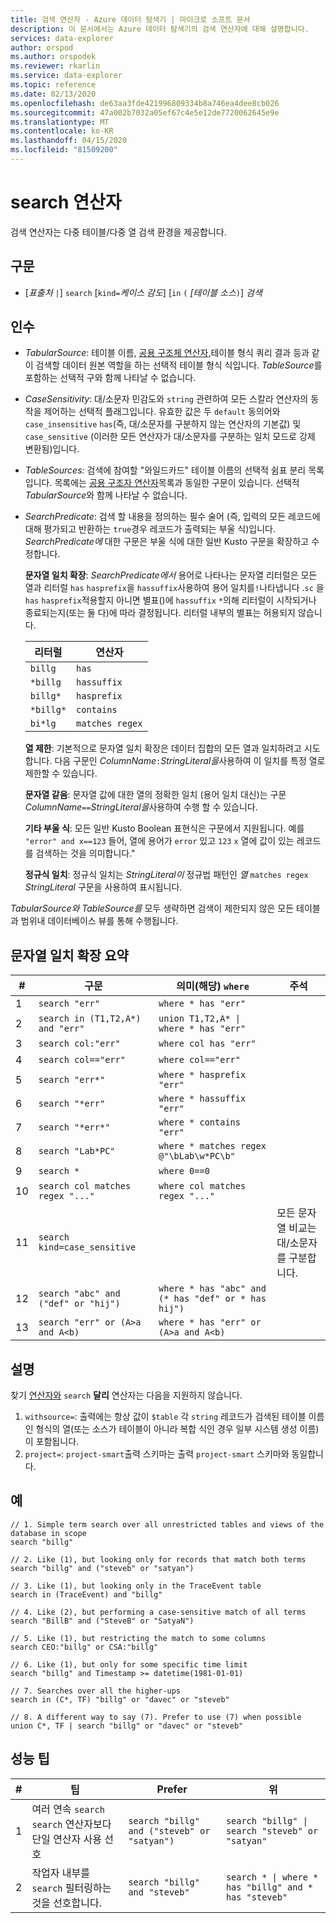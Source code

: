 ```yaml
---
title: 검색 연산자 - Azure 데이터 탐색기 | 마이크로 소프트 문서
description: 이 문서에서는 Azure 데이터 탐색기의 검색 연산자에 대해 설명합니다.
services: data-explorer
author: orspod
ms.author: orspodek
ms.reviewer: rkarlin
ms.service: data-explorer
ms.topic: reference
ms.date: 02/13/2020
ms.openlocfilehash: de63aa3fde421996809334b8a746ea4dee8cb026
ms.sourcegitcommit: 47a002b7032a05ef67c4e5e12de7720062645e9e
ms.translationtype: MT
ms.contentlocale: ko-KR
ms.lasthandoff: 04/15/2020
ms.locfileid: "81509200"
---
```

# <a name="search-operator"></a>search 연산자

검색 연산자는 다중 테이블/다중 열 검색 환경을 제공합니다.

## <a name="syntax"></a>구문

* [*표출처* `|`] `search` [`kind=`*케이스 감도*] [`in` `(` *[테이블 소스*`)`] *검색*

## <a name="arguments"></a>인수

* *TabularSource*: 테이블 이름, [공용 구조체 연산자,](unionoperator.md)테이블 형식 쿼리 결과 등과 같이 검색할 데이터 원본 역할을 하는 선택적 테이블 형식 식입니다. *TableSource*를 포함하는 선택적 구와 함께 나타날 수 없습니다.

* *CaseSensitivity*: 대/소문자 민감도와 `string` 관련하여 모든 스칼라 연산자의 동작을 제어하는 선택적 플래그입니다. 유효한 값은 두 `default` 동의어와 `case_insensitive` `has`(즉, 대/소문자를 구분하지 않는 연산자의 기본값) 및 `case_sensitive` (이러한 모든 연산자가 대/소문자를 구분하는 일치 모드로 강제 변환됨)입니다.

* *TableSources:* 검색에 참여할 "와일드카드" 테이블 이름의 선택적 쉼표 분리 목록입니다.
  목록에는 [공용 구조자 연산자](unionoperator.md)목록과 동일한 구문이 있습니다.
  선택적 *TabularSource*와 함께 나타날 수 없습니다.

* *SearchPredicate*: 검색 할 내용을 정의하는 필수 술어 (즉, 입력의 모든 레코드에 대해 평가되고 반환하는 `true`경우 레코드가 출력되는 부울 식)입니다. *SearchPredicate에* 대한 구문은 부울 식에 대한 일반 Kusto 구문을 확장하고 수정합니다.

  **문자열 일치 확장**: *SearchPredicate에서* 용어로 나타나는 문자열 리터럴은 모든 열과 리터럴 `has` `hasprefix`을 `hassuffix`사용하여 용어 일치를`!`나타냅니다 .`sc` 을 `has` `hasprefix`적용할지 아니면 별표()에 `hassuffix` `*`의해 리터럴이 시작되거나 종료되는지(또는 둘 다)에 따라 결정됩니다. 리터럴 내부의 별표는 허용되지 않습니다.

    |리터럴   |연산자   |
    |----------|-----------|
    |`billg`   |`has`      |
    |`*billg`  |`hassuffix`|
    |`billg*`  |`hasprefix`|
    |`*billg*` |`contains` |
    |`bi*lg`   |`matches regex`|

  **열 제한**: 기본적으로 문자열 일치 확장은 데이터 집합의 모든 열과 일치하려고 시도합니다. 다음 구문인 *ColumnName*`:`*StringLiteral을*사용하여 이 일치를 특정 열로 제한할 수 있습니다.

  **문자열 같음**: 문자열 값에 대한 열의 정확한 일치 (용어 일치 대신)는 구문 *ColumnName*`==`*StringLiteral을*사용하여 수행 할 수 있습니다.

  **기타 부울 식**: 모든 일반 Kusto Boolean 표현식은 구문에서 지원됩니다.
    예를 `"error" and x==123` 들어, 열에 용어가 `error` 있고 `123` `x` 열에 값이 있는 레코드를 검색하는 것을 의미합니다."

  **정규식 일치**: 정규식 일치는 *StringLiteral이* 정규법 패턴인 *열* `matches regex` *StringLiteral* 구문을 사용하여 표시됩니다.

*TabularSource와* *TableSource를* 모두 생략하면 검색이 제한되지 않은 모든 테이블과 범위내 데이터베이스 뷰를 통해 수행됩니다.

## <a name="summary-of-string-matching-extensions"></a>문자열 일치 확장 요약

  |# |구문                                 |의미(해당) `where`           |주석|
  |--|---------------------------------------|---------------------------------------|--------|
  | 1|`search "err"`                         |`where * has "err"`                    ||
  | 2|`search in (T1,T2,A*) and "err"`       |<code>union T1,T2,A* &#124; where * has "err"<code>   ||
  | 3|`search col:"err"`                     |`where col has "err"`                  ||
  | 4|`search col=="err"`                    |`where col=="err"`                     ||
  | 5|`search "err*"`                        |`where * hasprefix "err"`              ||
  | 6|`search "*err"`                        |`where * hassuffix "err"`              ||
  | 7|`search "*err*"`                       |`where * contains "err"`               ||
  | 8|`search "Lab*PC"`                      |`where * matches regex @"\bLab\w*PC\b"`||
  | 9|`search *`                             |`where 0==0`                           ||
  |10|`search col matches regex "..."`       |`where col matches regex "..."`        ||
  |11|`search kind=case_sensitive`           |                                       |모든 문자열 비교는 대/소문자를 구분합니다.|
  |12|`search "abc" and ("def" or "hij")`    |`where * has "abc" and (* has "def" or * has hij")`||
  |13|`search "err" or (A>a and A<b)`        |`where * has "err" or (A>a and A<b)`   ||

## <a name="remarks"></a>설명

찾기 [연산자와](findoperator.md) `search` **달리** 연산자는 다음을 지원하지 않습니다.

1. `withsource=`: 출력에는 항상 값이 `$table` 각 `string` 레코드가 검색된 테이블 이름인 형식의 열(또는 소스가 테이블이 아니라 복합 식인 경우 일부 시스템 생성 이름)이 포함됩니다.
2. `project=`: `project-smart`출력 스키마는 출력 `project-smart` 스키마와 동일합니다.

## <a name="examples"></a>예

```kusto
// 1. Simple term search over all unrestricted tables and views of the database in scope
search "billg"

// 2. Like (1), but looking only for records that match both terms
search "billg" and ("steveb" or "satyan")

// 3. Like (1), but looking only in the TraceEvent table
search in (TraceEvent) and "billg"

// 4. Like (2), but performing a case-sensitive match of all terms
search "BillB" and ("SteveB" or "SatyaN")

// 5. Like (1), but restricting the match to some columns
search CEO:"billg" or CSA:"billg"

// 6. Like (1), but only for some specific time limit
search "billg" and Timestamp >= datetime(1981-01-01)

// 7. Searches over all the higher-ups
search in (C*, TF) "billg" or "davec" or "steveb"

// 8. A different way to say (7). Prefer to use (7) when possible
union C*, TF | search "billg" or "davec" or "steveb"
```

## <a name="performance-tips"></a>성능 팁

  |# |팁                                                                                  |Prefer                                        |위                                                                    |
  |--|-------------------------------------------------------------------------------------|----------------------------------------------|------------------------------------------------------------------------|
  | 1| 여러 연속 `search` `search` 연산자보다 단일 연산자 사용 선호|`search "billg" and ("steveb" or "satyan")`   |<code>search "billg" &#124; search "steveb" or "satyan"<code>           ||
  | 2| 작업자 내부를 `search` 필터링하는 것을 선호합니다.                                       |`search "billg" and "steveb"`                 |<code>search * &#124; where * has "billg" and * has "steveb"<code>      ||
